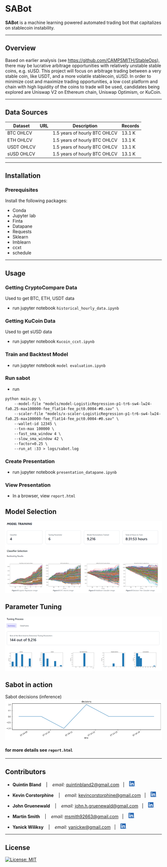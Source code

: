 # SABot

**SABot** is a machine learning powered automated trading bot that capitalizes on stablecoin instability.

---

## Overview
Based on earlier analysis (see https://github.com/CAMPSMITH/StableOps),
there may be lucrative arbitrage opportunities with relatively unstable
stable coins, e.g. sUSD. This project will focus on arbitrage trading between
a very stable coin, like USDT, and a more volatile stablecoin, sUSD.
In order to minimize cost and maximize trading opportunities, a low cost
platform and chain with high liquidity of the coins to trade will be used,
candidates being explored are Uniswap V2 on Ethereum chain, Uniswap Optimism,
or KuCoin.

---

## Data Sources

| Dataset | URL         | Description | Records |
|---------|-------------|-------------|---------|
| BTC OHLCV |  | 1.5 years of hourly BTC OHLCV  | 13.1 K |
| ETH OHLCV |  | 1.5 years of hourly BTC OHLCV  | 13.1 K |
| USDT OHLCV |  | 1.5 years of hourly BTC OHLCV  | 13.1 K |
| sUSD OHLCV |  | 1.5 years of hourly BTC OHLCV  | 13.1 K |

---

## Installation

### Prerequisites
Install the following packages:
* Conda
* Jupyter lab
* Finta
* Datapane
* Requests
* Sklearn
* Imblearn
* ccxt
* schedule

---

## Usage

### Getting CryptoCompare Data
Used to get BTC, ETH, USDT data
* run jupyter notebook `historical_hourly_data.ipynb`
### Getting KuCoin Data
Used to get sUSD data
* run jupyter notebook  `Kucoin_ccxt.ipynb`
### Train and Backtest Model
* run jupyter notebook  `model evaluation.ipynb`
### Run sabot
* run 
```
python main.py \
    --model-file "models/model-LogisticRegression-p1-tr6-sw4-lw24-fa0.25-max100000-fee_flat14-fee_pct0.0004-#0.sav" \
    --scaler-file "models/x-scaler-LogisticRegression-p1-tr6-sw4-lw24-fa0.25-max100000-fee_flat14-fee_pct0.0004-#0.sav" \
    --wallet-id 12345 \
    --txn-max 100000 \
    --fast_sma_window 4 \
    --slow_sma_window 42 \
    --factor=0.25 \
    --run_at :33 > logs/sabot.log
```
### Create Presentation
* run jupyter notebook `presentation_datapane.ipynb` 
### View Presentation
* In a browser, view `report.html`

## Model Selection
![classifer selection](images/model_training.png)

## Parameter Tuning
![parameter tuning](images/tuning_process_histograms.png)

## Sabot in action
Sabot decisions (inference)
![](images/sabot_decisions.png)

#### for more details see `report.html`

---

## Contributors

*  **Quintin Bland** <span>&nbsp;&nbsp;</span> |
<span>&nbsp;&nbsp;</span> *email:* quintinbland2@gmail.com <span>&nbsp;&nbsp;</span>|
<span>&nbsp;&nbsp;</span> [<img src="images/LI-In-Bug.png" alt="in" width="20"/>](https://www.linkedin.com/in/quintin-bland-a2b94310b/)

*  **Kevin Corstorphine** <span>&nbsp;&nbsp;</span> |
<span>&nbsp;&nbsp;</span> *email:* kevincorstorphine@gmail.com <span>&nbsp;&nbsp;</span>|
<span>&nbsp;&nbsp;</span> [<img src="images/LI-In-Bug.png" alt="in" width="20"/>](https://www.linkedin.com/in/kevin-corstorphine-9020a7113/)

*  **John Gruenewald** <span>&nbsp;&nbsp;</span> |
<span>&nbsp;&nbsp;</span> *email:* john.h.gruenewald@gmail.com <span>&nbsp;&nbsp;</span>|
<span>&nbsp;&nbsp;</span> [<img src="images/LI-In-Bug.png" alt="in" width="20"/>](https://www.linkedin.com/in/jhgruenewald/)

*  **Martin Smith** <span>&nbsp;&nbsp;</span> |
<span>&nbsp;&nbsp;</span> *email:* msmith92663@gmail.com <span>&nbsp;&nbsp;</span>|
<span>&nbsp;&nbsp;</span> [<img src="images/LI-In-Bug.png" alt="in" width="20"/>](https://www.linkedin.com/in/smithmartinp/)

*  **Yanick Wiliksy** <span>&nbsp;&nbsp;</span> |
<span>&nbsp;&nbsp;</span> *email:* yanickw@gmail.com <span>&nbsp;&nbsp;</span>|
<span>&nbsp;&nbsp;</span> [<img src="images/LI-In-Bug.png" alt="in" width="20"/>](https://www.linkedin.com/in/yanickwilisky/)

---

## License

[![License: MIT](https://img.shields.io/badge/License-MIT-yellow.svg)](LICENSE)
